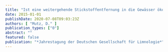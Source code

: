 ```yaml
---
title: "Ist eine weitergehende Stickstoffentfernung in die Gewässer ökonomisch sinnvoll?"
date: 2015-01-01
publishDate: 2020-07-08T09:03:23Z
authors: [ "Mutz, D." ]
publication_types: ["0"]
abstract: ""
featured: false
publication: "*Jahrestagung der Deutschen Gesellschaft für Limnologie*"
---
```


